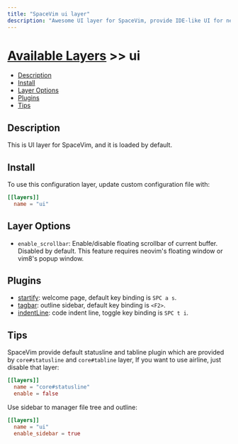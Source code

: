 ```yaml
---
title: "SpaceVim ui layer"
description: "Awesome UI layer for SpaceVim, provide IDE-like UI for neovim and vim in both TUI and GUI"
---
```


# [Available Layers](../) >> ui

<!-- vim-markdown-toc GFM -->

- [Description](#description)
- [Install](#install)
- [Layer Options](#layer-options)
- [Plugins](#plugins)
- [Tips](#tips)

<!-- vim-markdown-toc -->

## Description

This is UI layer for SpaceVim, and it is loaded by default.

## Install

To use this configuration layer, update custom configuration file with:

```toml
[[layers]]
  name = "ui"
```

## Layer Options

- `enable_scrollbar`: Enable/disable floating scrollbar of current buffer. Disabled by default.
  This feature requires neovim's floating window or vim8's popup window.




## Plugins

- [startify](https://github.com/mhinz/vim-startify): welcome page, default key binding is `SPC a s`.
- [tagbar](https://github.com/majutsushi/tagbar): outline sidebar, default key binding is `<F2>`.
- [indentLine](https://github.com/Yggdroot/indentLine): code indent line, toggle key binding is `SPC t i`.

## Tips

SpaceVim provide default statusline and tabline plugin which are provided by `core#statusline` and `core#tabline` layer, If you want to use airline, just disable that layer:

```toml
[[layers]]
  name = "core#statusline"
  enable = false
```

Use sidebar to manager file tree and outline:

```toml
[[layers]]
  name = "ui"
  enable_sidebar = true
```
